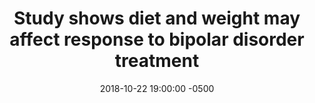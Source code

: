 ---
layout: post
title: "Study shows diet and weight may affect response to bipolar disorder treatment"
href: https://www.eurekalert.org/pub_releases/2018-10/econ-ssd100518.php
date:   2018-10-22 19:00:00 -0500
tags: [bipolar disorder, depression, psychosis, diagnosis, treatment]
categories: EN
---